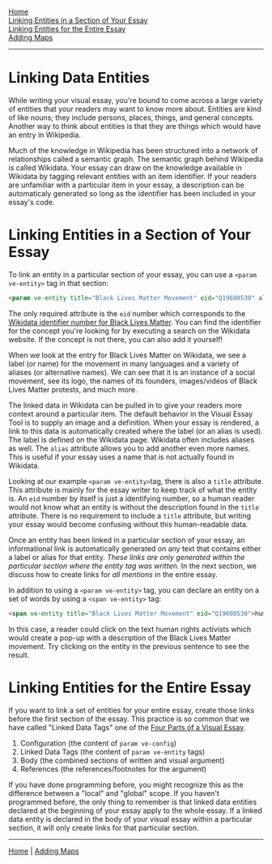 <param ve-config title="Documentation" component="default" class="documentation" fixed-header>

[<i class="fas fa-arrow-circle-left"></i> Home](/docs) <br />
[Linking Entities in a Section of Your Essay](#section-link) <br />
[Linking Entities for the Entire Essay](#whole-essay-link) <br />
[Adding Maps <i class="fas fa-arrow-circle-right"></i>](/docs/adding-maps)
___
# Linking Data Entities

While writing your visual essay, you're bound to come across a large variety of entities that your readers may want to know more about. Entities are kind of like nouns; they include persons, places, things, and general concepts. Another way to think about entities is that they are things which would have an entry in Wikipedia. 

Much of the knowledge in Wikipedia has been structured into a network of relationships called a semantic graph. The semantic graph behind Wikipedia is called Wikidata. Your essay can draw on the knowledge available in Wikidata by tagging relevant entities with an item identifier. If your readers are unfamiliar with a particular item in your essay, a description can be automaticaly generated so long as the identifier has been included in your essay's code.

# Linking Entities in a Section of Your Essay
<param id="section-link">

To link an entity in a particular section of your essay, you can use a `<param ve-entity>` tag in that section:

```html
<param ve-entity title="Black Lives Matter Movement" eid="Q19600530" aliases="#BLM">
```

The only required attribute is the `eid` number which corresponds to the [Wikidata identifier number for Black Lives Matter](https://www.wikidata.org/wiki/Q19600530). You can find the identifier for the concept you're looking for by executing a search on the Wikidata website. If the concept is not there, you can also add it yourself!

When we look at the entry for Black Lives Matter on Wikidata, we see a label (or name) for the movement in many languages and a variety of aliases (or alternative names). We can see that it is an instance of a social movement, see its logo, the names of its founders, images/videos of Black Lives Matter protests, and much more. 

The linked data in Wikidata can be pulled in to give your readers more context around a particular item. The default behavior in the Visual Essay Tool is to supply an image and a definition. When your essay is rendered, a link to this data is automatically created where the label (or an alias is used). The label is defined on the Wikidata page. Wikidata often includes aliases as well. The `alias` attribute allows you to add another even more names. This is useful if your essay uses a name that is not actually found in Wikidata.

Looking at our example `<param ve-entity>`tag, there is also a `title` attribute. This attribute is mainly for the essay writer to keep track of what the entity is. An `eid` number by itself is just a identifying number, so a human reader would not know what an entity is without the description found in the `title` attribute. There is no requirement to include a `title` attribute, but writing your essay would become confusing without this human-readable data.

Once an entity has been linked in a particular section of your essay, an informational link is automatically generated on any text that contains either a label or alias for that entity. *These links are only generated within the particular section where the entity tag was written.* In the next section, we discuss how to create links for *all mentions* in the entire essay.

In addition to using a `<param ve-entity>` tag, you can declare an entity on a set of words by using a `<span ve-entity>` tag:
```html
<span ve-entity title="Black Lives Matter Movement" eid="Q19600530">human rights activists</span>
```

In this case, a reader could click on the text <span ve-entity title="Black Lives Matter Movement" eid="Q19600530">human rights activists</span> which would create a pop-up with a description of the Black Lives Matter movement. Try clicking on the entity in the previous sentence to see the result.

# Linking Entities for the Entire Essay
<param id="whole-essay-link">

If you want to link a set of entities for your entire essay, create those links before the first section of the essay. This practice is so common that we have called "Linked Data Tags" one of the [Four Parts of a Visual Essay](/docs/parts-of-essay).

1. Configuration (the content of `param ve-config`)
2. Linked Data Tags (the content of `param ve-entity` tags)
3. Body (the combined sections of written and visual argument)
4. References (the references/footnotes for the argument)

If you have done programming before, you might recognize this as the difference between a "local" and "global" scope. If you haven't programmed before, the only thing to remember is that linked data entities declared at the beginning of your essay apply to the whole essay. If a linked data entity is declared in the body of your visual essay within a particular section, it will only create links for that particular section.

____
[<i class="fas fa-arrow-circle-left"></i> Home](/docs) | [Adding Maps <i class="fas fa-arrow-circle-right"></i>](/docs/adding-maps)
